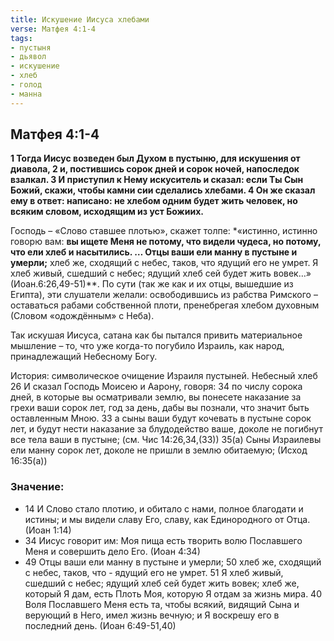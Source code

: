 ```yaml
---
title: Искушение Иисуса хлебами
verse: Матфея 4:1-4
tags: 
- пустыня
- дьявол
- искушение
- хлеб
- голод 
- манна
---
```


## Матфея 4:1-4

**1 Тогда Иисус возведен был Духом в пустыню, для искушения от диавола, 2 и, постившись сорок дней и сорок ночей, напоследок взалкал. 3 И приступил к Нему искуситель и сказал: если Ты Сын Божий, скажи, чтобы камни сии сделались хлебами. 4 Он же сказал ему в ответ: написано: не хлебом одним будет жить человек, но всяким словом, исходящим из уст Божиих.**

Господь – «Слово ставшее плотью», скажет толпе: *«истинно, истинно говорю вам: **вы ищете Меня не потому, что видели чудеса, но потому, что ели хлеб и насытились. … Отцы ваши ели манну в пустыне и умерли;**  хлеб же, сходящий с небес, таков, что ядущий его не умрет. Я хлеб живый, сшедший с небес; ядущий хлеб сей будет жить вовек…» (Иоан.6:26,49-51)**.  По сути (так же как и их отцы, вышедшие из Египта), эти слушатели желали: освободившись из рабства Римского – оставаться рабами собственной плоти, пренебрегая хлебом духовным (Словом «одождённым» с Неба). 

Так искушая Иисуса, сатана как бы пытался привить материальное мышление – то, что уже когда-то погубило Израиль, как народ, принадлежащий Небесному Богу. 

История: символическое очищение Израиля пустыней. Небесный хлеб
26 И сказал Господь Моисею и Аарону, говоря: 34 по числу сорока дней, в которые вы осматривали землю, вы понесете наказание за грехи ваши сорок лет, год за день, дабы вы познали, что значит быть оставленным Мною. 33 а сыны ваши будут кочевать в пустыне сорок лет, и будут нести наказание за блудодейство ваше, доколе не погибнут все тела ваши в пустыне; (см. Чис 14:26,34,(33))
35(а) Сыны Израилевы ели манну сорок лет, доколе не пришли в землю обитаемую; (Исход 16:35(а))

### Значение: 

- 14 И Слово стало плотию, и обитало с нами, полное благодати и истины; и мы видели славу Его, славу, как Единородного от Отца. (Иоан 1:14)
- 34 Иисус говорит им: Моя пища есть творить волю Пославшего Меня и совершить дело Его. (Иоан 4:34)
- 49 Отцы ваши ели манну в пустыне и умерли; 50 хлеб же, сходящий с небес, таков, что - ядущий его не умрет. 51 Я хлеб живый, сшедший с небес; ядущий хлеб сей будет жить вовек; хлеб же, который Я дам, есть Плоть Моя, которую Я отдам за жизнь мира. 40 Воля Пославшего Меня есть та, чтобы всякий, видящий Сына и верующий в Него, имел жизнь вечную; и Я воскрешу его в последний день. (Иоан 6:49-51,40)
